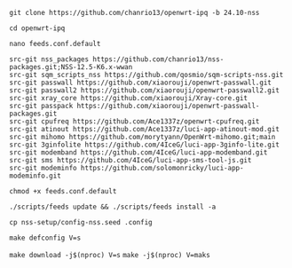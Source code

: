 ```git clone https://github.com/chanrio13/openwrt-ipq -b 24.10-nss```

```cd openwrt-ipq```

```nano feeds.conf.default```
```
src-git nss_packages https://github.com/chanrio13/nss-packages.git;NSS-12.5-K6.x-wwan
src-git sqm_scripts_nss https://github.com/qosmio/sqm-scripts-nss.git
src-git passwall https://github.com/xiaorouji/openwrt-passwall.git
src-git passwall2 https://github.com/xiaorouji/openwrt-passwall2.git
src-git xray_core https://github.com/xiaorouji/Xray-core.git
src-git passpack https://github.com/xiaorouji/openwrt-passwall-packages.git
src-git cpufreq https://github.com/Ace1337z/openwrt-cpufreq.git
src-git atinout https://github.com/Ace1337z/luci-app-atinout-mod.git
src-git mihomo https://github.com/morytyann/OpenWrt-mihomo.git;main
src-git 3ginfolite https://github.com/4IceG/luci-app-3ginfo-lite.git
src-git modemband https://github.com/4IceG/luci-app-modemband.git
src-git sms https://github.com/4IceG/luci-app-sms-tool-js.git
src-git modeminfo https://github.com/solomonricky/luci-app-modeminfo.git
```
```chmod +x feeds.conf.default```

```./scripts/feeds update && ./scripts/feeds install -a```

```cp nss-setup/config-nss.seed .config```

```make defconfig V=s```

```make download -j$(nproc) V=s```
```make -j$(nproc) V=maks```


